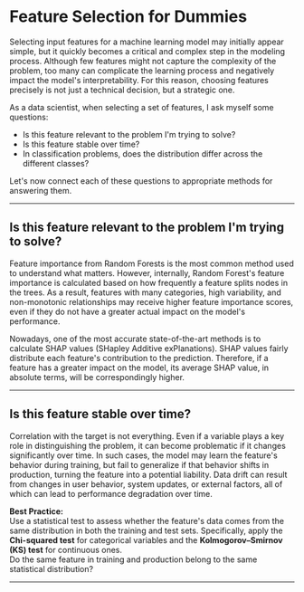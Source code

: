 # Feature Selection for Dummies

Selecting input features for a machine learning model may initially appear simple, but it quickly becomes a critical and complex step in the modeling process. Although few features might not capture the complexity of the problem, too many can complicate the learning process and negatively impact the model's interpretability. For this reason, choosing features precisely is not just a technical decision, but a strategic one.

As a data scientist, when selecting a set of features, I ask myself some questions:  
- Is this feature relevant to the problem I'm trying to solve?  
- Is this feature stable over time?  
- In classification problems, does the distribution differ across the different classes?  

Let's now connect each of these questions to appropriate methods for answering them.

---

## Is this feature relevant to the problem I'm trying to solve?

Feature importance from Random Forests is the most common method used to understand what matters. However, internally, Random Forest's feature importance is calculated based on how frequently a feature splits nodes in the trees. As a result, features with many categories, high variability, and non-monotonic relationships may receive higher feature importance scores, even if they do not have a greater actual impact on the model's performance.

Nowadays, one of the most accurate state-of-the-art methods is to calculate SHAP values (SHapley Additive exPlanations). SHAP values fairly distribute each feature's contribution to the prediction. Therefore, if a feature has a greater impact on the model, its average SHAP value, in absolute terms, will be correspondingly higher.

---

## Is this feature stable over time?

Correlation with the target is not everything. Even if a variable plays a key role in distinguishing the problem, it can become problematic if it changes significantly over time. In such cases, the model may learn the feature's behavior during training, but fail to generalize if that behavior shifts in production, turning the feature into a potential liability. Data drift can result from changes in user behavior, system updates, or external factors, all of which can lead to performance degradation over time.

**Best Practice:**  
Use a statistical test to assess whether the feature's data comes from the same distribution in both the training and test sets. Specifically, apply the **Chi-squared test** for categorical variables and the **Kolmogorov–Smirnov (KS) test** for continuous ones.  
Do the same feature in training and production belong to the same statistical distribution?

---
